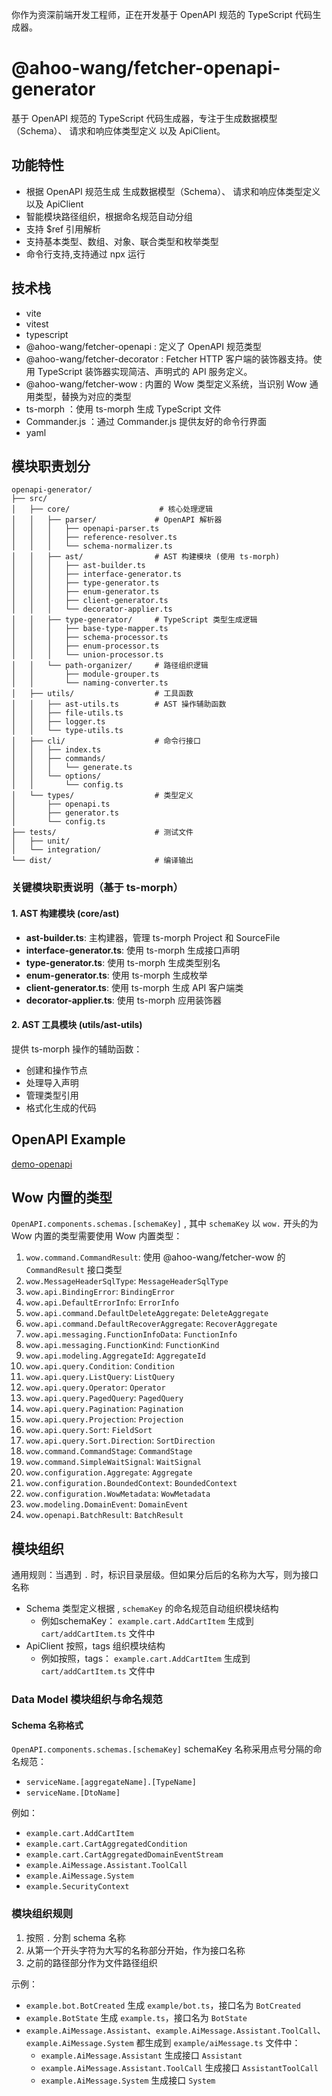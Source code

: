 你作为资深前端开发工程师，正在开发基于 OpenAPI 规范的 TypeScript 代码生成器。

# @ahoo-wang/fetcher-openapi-generator

基于 OpenAPI 规范的 TypeScript 代码生成器，专注于生成数据模型（Schema）、 请求和响应体类型定义 以及 ApiClient。

## 功能特性

- 根据 OpenAPI 规范生成 生成数据模型（Schema）、 请求和响应体类型定义 以及 ApiClient
- 智能模块路径组织，根据命名规范自动分组
- 支持 $ref 引用解析
- 支持基本类型、数组、对象、联合类型和枚举类型
- 命令行支持,支持通过 npx 运行

## 技术栈

- vite
- vitest
- typescript
- @ahoo-wang/fetcher-openapi : 定义了 OpenAPI 规范类型
- @ahoo-wang/fetcher-decorator : Fetcher HTTP 客户端的装饰器支持。使用 TypeScript 装饰器实现简洁、声明式的 API 服务定义。
- @ahoo-wang/fetcher-wow : 内置的 Wow 类型定义系统，当识别 Wow 通用类型，替换为对应的类型
- ts-morph ：使用 ts-morph 生成 TypeScript 文件
- Commander.js ：通过 Commander.js 提供友好的命令行界面
- yaml

## 模块职责划分

```
openapi-generator/
├── src/
│   ├── core/                    # 核心处理逻辑
│   │   ├── parser/             # OpenAPI 解析器
│   │   │   ├── openapi-parser.ts
│   │   │   ├── reference-resolver.ts
│   │   │   └── schema-normalizer.ts
│   │   ├── ast/                # AST 构建模块 (使用 ts-morph)
│   │   │   ├── ast-builder.ts
│   │   │   ├── interface-generator.ts
│   │   │   ├── type-generator.ts
│   │   │   ├── enum-generator.ts
│   │   │   ├── client-generator.ts
│   │   │   └── decorator-applier.ts
│   │   ├── type-generator/     # TypeScript 类型生成逻辑
│   │   │   ├── base-type-mapper.ts
│   │   │   ├── schema-processor.ts
│   │   │   ├── enum-processor.ts
│   │   │   └── union-processor.ts
│   │   └── path-organizer/     # 路径组织逻辑
│   │       ├── module-grouper.ts
│   │       └── naming-converter.ts
│   ├── utils/                  # 工具函数
│   │   ├── ast-utils.ts        # AST 操作辅助函数
│   │   ├── file-utils.ts
│   │   ├── logger.ts
│   │   └── type-utils.ts
│   ├── cli/                    # 命令行接口
│   │   ├── index.ts
│   │   ├── commands/
│   │   │   └── generate.ts
│   │   └── options/
│   │       └── config.ts
│   └── types/                  # 类型定义
│       ├── openapi.ts
│       ├── generator.ts
│       └── config.ts
├── tests/                      # 测试文件
│   ├── unit/
│   └── integration/
└── dist/                       # 编译输出
```

### 关键模块职责说明（基于 ts-morph）

#### 1. AST 构建模块 (core/ast)

- **ast-builder.ts**: 主构建器，管理 ts-morph Project 和 SourceFile
- **interface-generator.ts**: 使用 ts-morph 生成接口声明
- **type-generator.ts**: 使用 ts-morph 生成类型别名
- **enum-generator.ts**: 使用 ts-morph 生成枚举
- **client-generator.ts**: 使用 ts-morph 生成 API 客户端类
- **decorator-applier.ts**: 使用 ts-morph 应用装饰器

#### 2. AST 工具模块 (utils/ast-utils)

提供 ts-morph 操作的辅助函数：

- 创建和操作节点
- 处理导入声明
- 管理类型引用
- 格式化生成的代码

## OpenAPI Example

[demo-openapi](test/demo.json)

## Wow 内置的类型

`OpenAPI.components.schemas.[schemaKey]` , 其中 `schemaKey` 以 `wow.` 开头的为 Wow 内置的类型需要使用 Wow 内置类型：

1. `wow.command.CommandResult`:  使用 @ahoo-wang/fetcher-wow 的 `CommandResult` 接口类型
2. `wow.MessageHeaderSqlType`: `MessageHeaderSqlType`
3. `wow.api.BindingError`: `BindingError`
4. `wow.api.DefaultErrorInfo`: `ErrorInfo`
5. `wow.api.command.DefaultDeleteAggregate`: `DeleteAggregate`
6. `wow.api.command.DefaultRecoverAggregate`: `RecoverAggregate`
7. `wow.api.messaging.FunctionInfoData`: `FunctionInfo`
8. `wow.api.messaging.FunctionKind`: `FunctionKind`
9. `wow.api.modeling.AggregateId`: `AggregateId`
10. `wow.api.query.Condition`: `Condition`
11. `wow.api.query.ListQuery`: `ListQuery`
12. `wow.api.query.Operator`: `Operator`
13. `wow.api.query.PagedQuery`: `PagedQuery`
14. `wow.api.query.Pagination`: `Pagination`
15. `wow.api.query.Projection`: `Projection`
16. `wow.api.query.Sort`: `FieldSort`
17. `wow.api.query.Sort.Direction`: `SortDirection`
18. `wow.command.CommandStage`: `CommandStage`
19. `wow.command.SimpleWaitSignal`: `WaitSignal`
20. `wow.configuration.Aggregate`: `Aggregate`
21. `wow.configuration.BoundedContext`: `BoundedContext`
22. `wow.configuration.WowMetadata`: `WowMetadata`
23. `wow.modeling.DomainEvent`: `DomainEvent`
24. `wow.openapi.BatchResult`: `BatchResult`

## 模块组织

通用规则：当遇到 `.` 时，标识目录层级。但如果分后后的名称为大写，则为接口名称

- Schema 类型定义根据 , `schemaKey` 的命名规范自动组织模块结构
    - 例如schemaKey： `example.cart.AddCartItem` 生成到 `cart/addCartItem.ts` 文件中
- ApiClient 按照，tags 组织模块结构
    - 例如按照，tags： `example.cart.AddCartItem` 生成到 `cart/addCartItem.ts` 文件中

### Data Model 模块组织与命名规范

#### Schema 名称格式

`OpenAPI.components.schemas.[schemaKey]`
schemaKey 名称采用点号分隔的命名规范：

- `serviceName.[aggregateName].[TypeName]`
- `serviceName.[DtoName]`

例如：

- `example.cart.AddCartItem`
- `example.cart.CartAggregatedCondition`
- `example.cart.CartAggregatedDomainEventStream`
- `example.AiMessage.Assistant.ToolCall`
- `example.AiMessage.System`
- `example.SecurityContext`

### 模块组织规则

1. 按照 `.` 分割 schema 名称
2. 从第一个开头字符为大写的名称部分开始，作为接口名称
3. 之前的路径部分作为文件路径组织

示例：

- `example.bot.BotCreated` 生成 `example/bot.ts`，接口名为 `BotCreated`
- `example.BotState` 生成 `example.ts`，接口名为 `BotState`
- `example.AiMessage.Assistant`、`example.AiMessage.Assistant.ToolCall`、`example.AiMessage.System` 都生成到
  `example/aiMessage.ts` 文件中：
    - `example.AiMessage.Assistant` 生成接口 `Assistant`
    - `example.AiMessage.Assistant.ToolCall` 生成接口 `AssistantToolCall`
    - `example.AiMessage.System` 生成接口 `System`